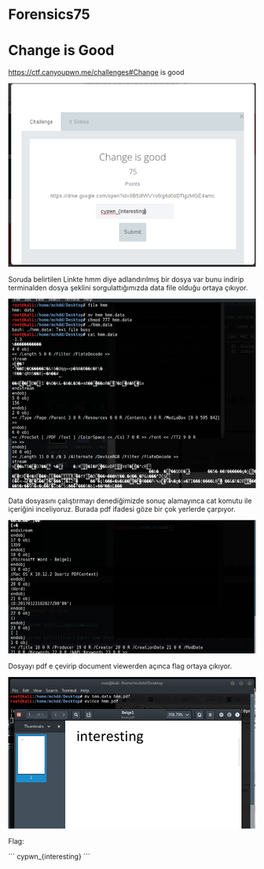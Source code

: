 # Forensics75

# Change is Good

https://ctf.canyoupwn.me/challenges#Change is good

![exam.png](img/exam.png)

Soruda belirtilen Linkte hmm diye adlandırılmış bir dosya var bunu indirip terminalden dosya şeklini sorgulattığımızda data file olduğu ortaya çıkıyor.

![file.png](img/file.png)

Data dosyasını çalıştırmayı denediğimizde sonuç alamayınca cat komutu ile içeriğini inceliyoruz. Burada pdf ifadesi göze bir çok yerlerde çarpıyor.

![cat.png](img/cat.png)

Dosyayı pdf e çevirip document viewerden açınca flag ortaya çıkıyor.

![evince.png](img/evince.png)


Flag:

´´´
cypwn_{interesting}
´´´
